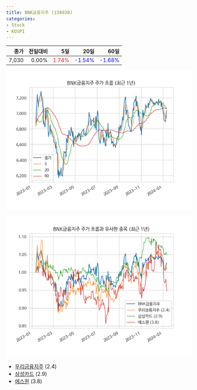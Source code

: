 ```yaml
---
title: BNK금융지주 (138930)
categories:
- Stock
- KOSPI
---
```


|종가|전일대비|5일|20일|60일|
|---:|-------:|--:|---:|---:|
|7,030|0.00%|<span style="color: red">1.74%</span>|<span style="color: blue">-1.54%</span>|<span style="color: blue">-1.68%</span>|


<!-- more -->

![138930](/assets/images/stock/138930.png)

![138930](/assets/images/stock/138930_sim.png)

- [우리금융지주](/316140/) (2.4)
- [삼성카드](/029780/) (2.9)
- [에스원](/012750/) (3.8)
